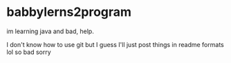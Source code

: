 # babbylerns2program
im learning java and bad, help.

I don't know how to use git but I guess I'll just post things in readme formats lol so bad sorry




